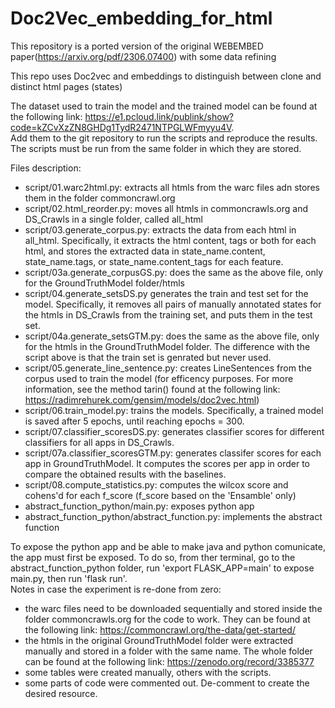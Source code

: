 # Doc2Vec_embedding_for_html
This repository is a ported version of the original WEBEMBED paper(https://arxiv.org/pdf/2306.07400)  with some data refining

This repo uses Doc2vec and embeddings to distinguish between clone and distinct html pages (states) <br>

The dataset used to train the model and the trained model can be found at the following link: https://e1.pcloud.link/publink/show?code=kZCvXzZN8GHDg1TydR2471NTPGLWFmyyu4V. <br> Add them to the git repository to run the scripts and reproduce the results. The scripts must be run from the same folder in which they are stored. <br>

Files description:<br>
- script/01.warc2html.py: extracts all htmls from the warc files adn stores them in the folder commoncrawl.org
- script/02.html_reorder.py: moves all htmls in commoncrawls.org and DS_Crawls in a single folder, called all_html
- script/03.generate_corpus.py: extracts the data from each html in all_html. Specifically, it extracts the html content, tags or both for each html, and stores the extracted data in state_name.content, state_name.tags, or state_name.content_tags for each feature.
- script/03a.generate_corpusGS.py: does the same as the above file, only for the GroundTruthModel folder/htmls
- script/04.generate_setsDS.py generates the train and test set for the model. Specifically, it removes all pairs of manually annotated states for the htmls in DS_Crawls from the training set, and puts them in the test set.
- script/04a.generate_setsGTM.py: does the same as the above file, only for the htmls in the GroundTruthModel folder. The difference with the script above is that the train set is genrated but never used.
- script/05.generate_line_sentence.py: creates LineSentences from the corpus used to train the model (for efficency purposes. For more information, see the method tarin() found at the following link: https://radimrehurek.com/gensim/models/doc2vec.html)
- script/06.train_model.py: trains the models. Specifically, a trained model is saved after 5 epochs, until reaching epochs = 300.
- script/07.classifier_scoresDS.py: generates classifier scores for different classifiers for all apps in DS_Crawls. 
- script/07a.classifier_scoresGTM.py: generates classifer scores for each app in GroundTruthModel. It computes the scores per app in order to compare the obtained results with the baselines.
- script/08.compute_statistics.py: computes the wilcox score and cohens'd for each f_score (f_score based on the 'Ensamble' only) 
- abstract_function_python/main.py: exposes python app
- abstract_function_python/abstract_function.py: implements the abstract function <br>

To expose the python app and be able to make java and python comunicate, the app must first be exposed. To do so, from ther terminal, go to the abstract_function_python folder, run 'export FLASK_APP=main' to expose main.py, then run 'flask run'. 
<br>
Notes in case the experiment is re-done from zero: <br>
- the warc files need to be downloaded sequentially and stored inside the folder commoncrawls.org for the code to work. They can be found at the following link: https://commoncrawl.org/the-data/get-started/ <br>
- the htmls in the original GroundTruthModel folder were extracted manually and stored in a folder with the same name. The whole folder can be found at the following link: https://zenodo.org/record/3385377 <br>
- some tables were created manually, others with the scripts. <br>
- some parts of code were commented out. De-comment to create the desired resource.
